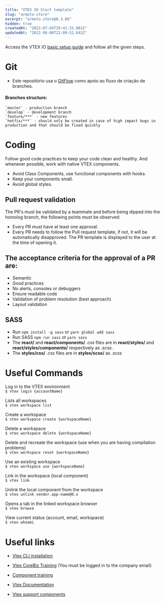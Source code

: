 ```yaml
---
title: "VTEX IO Start template"
slug: "armoto-store"
excerpt: "armoto.store@0.3.88"
hidden: true
createdAt: "2022-07-04T19:41:31.001Z"
updatedAt: "2022-08-08T22:09:52.642Z"
---
```

Access the VTEX IO [basic setup guide](https://vtex.io/docs/getting-started/build-stores-with-store-framework/2) and follow all the given steps.

# Git

- Este repositório usa o [GitFlow](https://danielkummer.github.io/git-flow-cheatsheet/index.html) como apoio ao fluxo de criação de branches.

#### Branches structure:

    `master` - production branch
    `develop` - development branch
    `feature/***` - new features
    `hotfix/***` - should only be created in case of high impact bugs in production and that should be fixed quickly

# Coding

Follow good code practices to keep your code clean and healthy. And whenever possible, work with native VTEX components.

- Avoid Class Components, use functional components with hooks.
- Keep your components small.
- Avoid global styles.

## Pull request validation

The PR's must be validated by a teammate and before being dipped into the homolog branch, the following points must be observed:

- Every PR must have at least one approval.
- Every PR needs to follow the Pull request template, if not, it will be automatically disapproved. The PR template is displayed to the user at the time of opening it.

## The acceptance criteria for the approval of a PR are:

- Semantic
- Good practices
- No alerts, consoles or debuggers
- Ensure readable code
- Validation of problem resolution (best approach)
- Layout validation

## SASS

- Run `npm install -g sass` or `yarn global add sass`
- Run SASS `npm run sass` ot `yarn sass`
- The **react/** and **react/components/** _.css_ files are in **react/styles/** and **react/styles/components/** respectively as _.scss_.
- The **styles/css/** _.css_ files are in **styles/scss/** as _.scss_

# Useful Commands

Log in to the VTEX environment\
`$ vtex login {accountName}`

Lists all workspaces\
`$ vtex workspace list`

Create a workspace\
`$ vtex workspace create {workspaceName}`

Delete a workspace\
`$ vtex workspace delete {workspaceName}`

Delete and recreate the workspace (use when you are having compilation problems)\
`$ vtex workspace reset {workspaceName}`

Use an existing workspace\
`$ vtex workspace use {workspaceName}`

Link in the workspace (local component)\
`$ vtex link`

Unlink the local component from the workspace\
`$ vtex unlink vendor.app-name@0.x`

Opens a tab in the linked workspace browser\
`$ vtex browse`

View current status (account, email, workspace)\
`$ vtex whoami`

# Useful links

- [Vtex CLI installation](https://vtex.io/docs/recipes/development/vtex-io-cli-installation-and-command-reference/)

- [Vtex CoreBiz Training](https://www.youtube.com/watch?v=nH16vQvD0Mg) (You must be logged in to the company email)

- [Component training](https://lab.github.com/vtex-trainings/store-framework)

- [Vtex Documentation](https://developers.vtex.com/docs)

- [Vtex support components](https://github.com/vtex-apps)